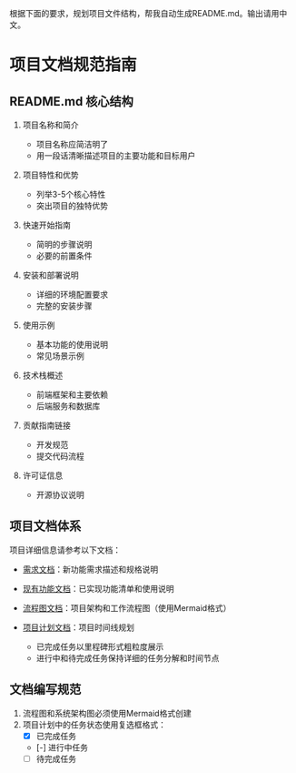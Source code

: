 根据下面的要求，规划项目文件结构，帮我自动生成README.md。输出请用中文。

# 项目文档规范指南

## README.md 核心结构

1. 项目名称和简介
   - 项目名称应简洁明了
   - 用一段话清晰描述项目的主要功能和目标用户

2. 项目特性和优势
   - 列举3-5个核心特性
   - 突出项目的独特优势

3. 快速开始指南
   - 简明的步骤说明
   - 必要的前置条件

4. 安装和部署说明
   - 详细的环境配置要求
   - 完整的安装步骤

5. 使用示例
   - 基本功能的使用说明
   - 常见场景示例

6. 技术栈概述
   - 前端框架和主要依赖
   - 后端服务和数据库

7. 贡献指南链接
   - 开发规范
   - 提交代码流程

8. 许可证信息
   - 开源协议说明

## 项目文档体系

项目详细信息请参考以下文档：

- [需求文档](docs/new-requirements.md)：新功能需求描述和规格说明

- [现有功能文档](docs/existing-functionality.md)：已实现功能清单和使用说明

- [流程图文档](docs/flowcharts.md)：项目架构和工作流程图（使用Mermaid格式）

- [项目计划文档](docs/project-plan.md)：项目时间线规划
  - 已完成任务以里程碑形式粗粒度展示
  - 进行中和待完成任务保持详细的任务分解和时间节点

## 文档编写规范

1. 流程图和系统架构图必须使用Mermaid格式创建
2. 项目计划中的任务状态使用复选框格式：
   - [x] 已完成任务
   - [-] 进行中任务
   - [ ] 待完成任务
